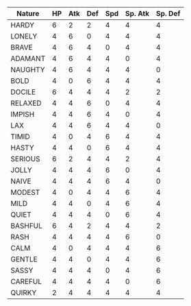 |Nature |HP |Atk|Def|Spd|Sp. Atk|Sp. Def|
|-------|---|---|---|---|------|------|
|HARDY  |6  |2  |2  |4  |4     |4     |
|LONELY |4  |6  |0  |4  |4     |4     |
|BRAVE  |4  |6  |4  |0  |4     |4     |
|ADAMANT|4  |6  |4  |4  |0     |4     |
|NAUGHTY|4  |6  |4  |4  |4     |0     |
|BOLD   |4  |0  |6  |4  |4     |4     |
|DOCILE |6  |4  |4  |4  |2     |2     |
|RELAXED|4  |4  |6  |0  |4     |4     |
|IMPISH |4  |4  |6  |4  |0     |4     |
|LAX    |4  |4  |6  |4  |4     |0     |
|TIMID  |4  |0  |4  |6  |4     |4     |
|HASTY  |4  |4  |0  |6  |4     |4     |
|SERIOUS|6  |2  |4  |4  |2     |4     |
|JOLLY  |4  |4  |4  |6  |0     |4     |
|NAIVE  |4  |4  |4  |6  |4     |0     |
|MODEST |4  |0  |4  |4  |6     |4     |
|MILD   |4  |4  |0  |4  |6     |4     |
|QUIET  |4  |4  |4  |0  |6     |4     |
|BASHFUL|6  |4  |2  |4  |4     |2     |
|RASH   |4  |4  |4  |4  |6     |0     |
|CALM   |4  |0  |4  |4  |4     |6     |
|GENTLE |4  |4  |0  |4  |4     |6     |
|SASSY  |4  |4  |4  |0  |4     |6     |
|CAREFUL|4  |4  |4  |4  |0     |6     |
|QUIRKY |2  |4  |4  |4  |4     |4     |